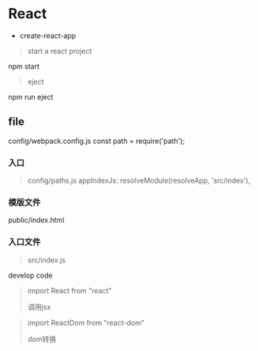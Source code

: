 # React

* create-react-app

> start a react project

npm start

> eject

npm run eject


## file

config/webpack.config.js
const path = require('path');

### 入口
> config/paths.js
appIndexJs: resolveModule(resolveApp, 'src/index'),



### 模版文件

public/index.html


### 入口文件

> src/index.js

develop code

> import React from "react"
> 
> 调用jsx

> import ReactDom from "react-dom"
> 
> dom转换 